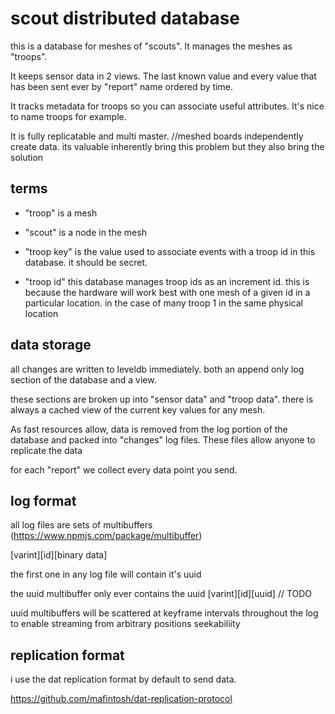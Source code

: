 
  scout distributed database
==============================

this is a database for meshes of "scouts". It manages the meshes as "troops".

It keeps sensor data in 2 views. The last known value and every value that has been sent ever by "report" name ordered by time.

It tracks metadata for troops so you can associate useful attributes. It's nice to name troops for example.

It is fully replicatable and multi master. 
//meshed boards independently create data. its valuable inherently bring this problem but they also bring the solution

terms
-----

- "troop" is a mesh

- "scout" is a node in the mesh

- "troop key" is the value used to associate events with a troop id in this database. it should be secret.

-  "troop id"
    this database manages troop ids as an increment id. this is because the hardware will work best with one mesh of a given id in a particular location. in the case of many troop 1 in the same physical location 

data storage
------------
all changes are written to leveldb immediately. both an append only log section of the database and a view.

these sections are broken up into "sensor data" and "troop data". there is always a cached view of the current key values for any mesh.

As fast resources allow, data is removed from the log portion of the database and packed into "changes" log files. 
These files allow anyone to replicate the data

for each "report" we collect every data point you send. 


log format
----------
all log files are sets of multibuffers (https://www.npmjs.com/package/multibuffer)

[varint][id][binary data]

the first one in any log file will contain it's uuid

the uuid multibuffer only ever contains the uuid [varint][id][uuid] // TODO

uuid multibuffers will be scattered at keyframe intervals throughout the log to enable streaming from arbitrary positions seekabiliity 


replication format
-------------------

i use the dat replication format by default to send data.

https://github.com/mafintosh/dat-replication-protocol









